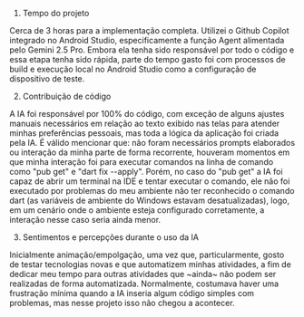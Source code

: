1. Tempo do projeto

Cerca de 3 horas para a implementação completa. Utilizei o Github Copilot integrado no Android
Studio, especificamente a função Agent alimentada pelo Gemini 2.5 Pro. Embora ela tenha sido
responsável por todo o código e essa etapa tenha sido rápida, parte do tempo gasto foi com processos
de build e execução local no Android Studio como a configuração de dispositivo de teste.

2. Contribuição de código

A IA foi responsável por 100% do código, com exceção de alguns ajustes manuais necessários em
relação ao texto exibido nas telas para atender minhas preferências pessoais, mas toda a lógica da
aplicação foi criada pela IA. É válido mencionar que: não foram necessários prompts elaborados ou
interação da minha parte de forma recorrente, houveram momentos em que minha interação foi para
executar comandos na linha de comando como "pub get" e "dart fix --apply". Porém, no caso do "pub
get" a IA foi capaz de abrir um terminal na IDE e tentar executar o comando, ele não foi executado
por problemas do meu ambiente não ter reconhecido o comando dart (as variáveis de ambiente do
Windows estavam desatualizadas), logo, em um cenário onde o ambiente esteja configurado
corretamente, a interação nesse caso seria ainda menor.

3. Sentimentos e percepções durante o uso da IA

Inicialmente animação/empolgação, uma vez que, particularmente, gosto de testar tecnologias novas e
que automatizem minhas atividades, a fim de dedicar meu tempo para outras atividades que ~ainda~ não
podem ser realizadas de forma automatizada. Normalmente, costumava haver uma frustração mínima
quando a IA inseria algum código simples com problemas, mas nesse projeto isso não chegou a
acontecer.